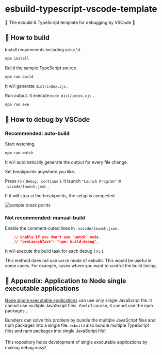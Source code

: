 # esbuild-typescript-vscode-template

🔰 The esbuild & TypeScript template for debugging by VSCode 🔰

## 📛 How to build

Install requirements including `esbuild` .

```sh
npm install
```

Build the sample TypeScript source.

```sh
npm run build
```

It will generate `dist/index.cjs` .

Run output.
It execute `node dist/index.cjs` .

```sh
npm run exe
```

## 🔴 How to debug by VSCode

### Recommended: auto-build

Start watching.

```sh
npm run watch
```

It will automatically generate the output for every file change.

Set breakpoints anywhere you like.

Press `F5` ( `Debug: continue` ).
It launch `"Launch Program"` in `.vscode/launch.json` .

If it will stop at the breakpoints, the setup is completed.

![sample break points](./images/sample-break-points.png)

### Not recommended: manual-build

Enable the comment-outed lines in `.vscode/launch.json` .

```json
    // Enable if you don't use `watch` mode.
    // "preLaunchTask": "npm: build-debug",
```

It will execute the build task for each debug ( `F5` ).

This method does not use `watch` mode of esbuild.
This would be useful in some cases. For example, cases where you want to control the build timing.

## 💠 Appendix: Application to Node single executable applications

[Node single executable applications](https://nodejs.org/api/single-executable-applications.html)
can use only single JavaScript file.
It cannot use multiple JavaScript files.
And of course, it cannot use the npm packages...

Bundlers can solve this problem by bundle the multiple JavaScript files and npm packages into a single file.
`esbuild` also bundle multiple TypeScript files and npm packages into single JavaScript file❗

This repository helps development of single executable applications by making debug easy❗

